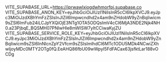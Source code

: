 VITE_SUPABASE_URL=https://jprwawlxjogdwhmorfpj.supabase.co
VITE_SUPABASE_ANON_KEY=eyJhbGciOiJIUzI1NiIsInR5cCI6IkpXVCJ9.eyJpc3MiOiJzdXBhYmFzZSIsInJlZiI6Impwcndhd2x4am9nZHdobW9yZnBqIiwicm9sZSI6ImFub24iLCJpYXQiOjE3NTg1OTA5ODQsImV4cCI6MjA3NDE2Njk4NH0.a23PjbqE_BQSMH07PNIwHle8mWlSW7yItCCiwaKyjZU
VITE_SUPABASE_SERVICE_ROLE_KEY=eyJhbGciOiJIUzI1NiIsInR5cCI6IkpXVCJ9.eyJpc3MiOiJzdXBhYmFzZSIsInJlZiI6Impwcndhd2x4am9nZHdobW9yZnBqIiwicm9sZSI6InNlcnZpY2Vfcm9sZSIsImlhdCI6MTc1ODU5MDk4NCwiZXhwIjoyMDc0MTY2OTg0fQ.EeAHQ86fbU09wWpyI5FdFACax63jsfktLar188vOCDg